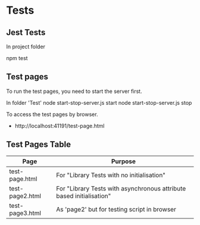 # Tests

## Jest Tests
In project folder

npm test

## Test pages

To run the test pages, you need to start the server first.

In folder 'Test'
	node start-stop-server.js start
	node start-stop-server.js stop

To access the test pages by browser.

- http://localhost:41191/test-page.html

## Test Pages Table

| Page                | Purpose                |
|---------------------|------------------------|
| test-page.html      | For "Library Tests with no initialisation" |
| test-page2.html     | For "Library Tests with asynchronous attribute based initialisation" |
| test-page3.html     | As 'page2' but for testing script in browser |

